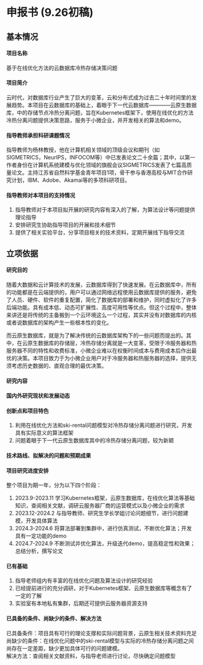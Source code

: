 # 申报书 (9.26初稿)

## 基本情况

#### 项目名称

基于在线优化方法的云数据库冷热存储决策问题

#### 项目简介

云时代，对数据库行业产生了巨大的变革，云和分布式成为过去二十年时间里的发展趋势。本项目在云数据库的基础上，着眼于下一代云数据库————云原生数据库，中的存储节点冷热分离问题，旨在Kubernetes框架下，使用在线优化的方法冷热分离问题提供决策思路，服务于小微企业，并开发相关的算法和demo。

#### 指导教师承担科研课题情况

指导教师为杨林教授，他在计算机相关领域的顶级会议和期刊（如SIGMETRICS，NeurIPS，INFOCOM等）中已发表论文二十余篇；其中，以第一作者身份在计算机系统建模与优化领域的旗舰会议SIGMETRICS发表了七篇高质量论文。主持江苏省自然科学基金青年项目1项，骨干参与香港高校与MIT合作研究计划，IBM、Adobe、Akamai等的多项科研项目。

#### 指导教师对本项目的支持情况

1. 指导教师对于本项目拟开展的研究内容有深入的了解，为算法设计等问题提供理论指导
2. 安排研究生协助指导项目的开展和技术细节
3. 提供了相关实验平台，分享项目相关的技术资料，定期开展线下指导交流

## 立项依据

#### 研究目的

随着大数据和云计算技术的发展，云数据库得到了快速发展。在云数据库中，所有的功能都是在云端提供的，用户可以通过网络远程使用云数据库提供的服务，避免了人员、硬件、软件的重复配置，简化了数据库的部署和维护，同时虚拟化了许多后端功能。具有成本低、动态可扩展性、高度可用性等优点。但这个过程中，整体来讲还是将传统的主备搬到一个云环境这么一个过程，其实并没有对数据库的内核或者说数据库的架构产生一些根本性的变化。

而云原生数据库，就是为了解决传统的云数据库架构下的一些问题而提出的。其中，在云原生数据库的存储层，冷热存储分离就是一大变革，受限于冷服务器和热服务器不同的特性和收费标准，小微企业难以在权衡时间成本与费用成本后作出最优的决策。本项目致力于为小微企业用户对于冷服务器和热服务器的选择，提供无须考虑历史数据的、直观合理的最优决策。

#### 研究内容


#### 国内外研究现状和发展动态


#### 创新点和项目特色

1. 利用在线优化方法和ski-rental问题模型对冷热存储分离问题进行研究，开发具有实际意义的算法框架
2. 问题着眼于下一代云原生数据库其中的冷热存储分离问题，较为新颖

#### 技术路线、拟解决的问题和预期成果

#### 项目研究进度安排

整个项目为期一年，分为以下四个阶段：

1. 2023.9-2023.11
学习Kubernetes框架，云原生数据库，在线优化算法等基础知识，查阅相关文献，调研云服务器厂商的运营模式以及小微企业的需求
2. 2023.12-2024.2
与指导教师、研究生学长学姐讨论问题细节，进行问题建模，开发具体算法
3. 2024.3-2024.6
将算法部署到集群中，进行仿真测试，不断优化算法；开发具有一定功能的demo
4. 2024.7-2024.9
不断测试并优化算法，升级迭代demo，提高稳定性和效果；总结分析，撰写论文

#### 已有基础

1. 指导老师组内有丰富的在线优化问题及算法设计的研究经验
2. 已经提前进行的充分调研，对于Kubernetes框架、云原生数据库等概念有了一定的了解
3. 实验室有本地私有集群，后期还可提供云服务器资源支持

#### 已具备的条件、尚缺少的条件、解决方法

已具备条件：项目具有可行的理论支撑和实际问题背景，云原生相关技术资料充足  
尚缺少的条件：在线优化问题中的ski-rental模型与实际的冷热存储分离问题之间尚存在一定差距，缺少更加具体可行的问题建模。  
解决方法：查阅相关文献资料，与指导老师进行讨论，尽快确定问题模型  